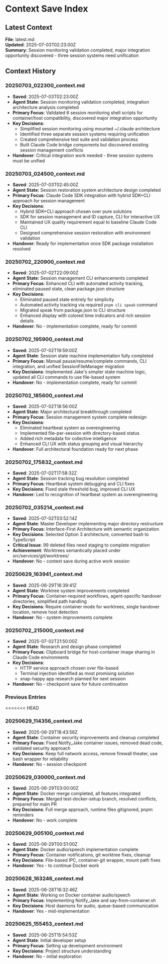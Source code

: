 # Context Save Index

## Latest Context

**File**: latest.md  
**Updated**: 2025-07-03T02:23:00Z  
**Summary**: Session monitoring validation completed, major integration opportunity discovered - three session systems need unification

## Context History

### 20250703_022300_context.md

- **Saved**: 2025-07-03T02:23:00Z
- **Agent State**: Session monitoring validation completed, integration architecture analysis completed
- **Primary Focus**: Validated 6 session monitoring shell scripts for container/host compatibility, discovered major integration opportunity
- **Key Decisions**: 
  - Simplified session monitoring using mounted ~/.claude architecture
  - Identified three separate session systems requiring unification
  - Created comprehensive test suite and validation process
  - Built Claude Code bridge components but discovered existing session management conflicts
- **Handover**: Critical integration work needed - three session systems must be unified

### 20250703_024500_context.md

- **Saved**: 2025-07-03T02:45:00Z
- **Agent State**: Session restoration system architecture design completed
- **Primary Focus**: Claude Code SDK integration with hybrid SDK+CLI approach for session management
- **Key Decisions**: 
  - Hybrid SDK+CLI approach chosen over pure solutions
  - SDK for session management and ID capture, CLI for interactive UX
  - Maintained UX quality requirement equal to baseline Claude Code CLI
  - Designed comprehensive session restoration with environment validation
- **Handover**: Ready for implementation once SDK package installation resolved

### 20250702_220900_context.md

- **Saved**: 2025-07-02T22:09:00Z
- **Agent State**: Session management CLI enhancements completed
- **Primary Focus**: Enhanced CLI with automated activity tracking, eliminated paused state, clean package.json structure
- **Key Decisions**: 
  - Eliminated paused state entirely for simplicity
  - Automated activity tracking via required `pnpm cli speak` command
  - Migrated speak from package.json to CLI structure
  - Enhanced display with colored time indicators and rich session details
- **Handover**: No - implementation complete, ready for commit

### 20250702_195900_context.md

- **Saved**: 2025-07-02T19:59:00Z
- **Agent State**: Session state machine implementation fully completed
- **Primary Focus**: Manual pause/resume/complete commands, CLI integration, and unified SessionFileManager migration
- **Key Decisions**: Implemented Jake's simpler state machine logic, updated all CLI commands to use file-based system
- **Handover**: No - implementation complete, ready for commit

### 20250702_185600_context.md

- **Saved**: 2025-07-02T18:56:00Z
- **Agent State**: Major architectural breakthrough completed
- **Primary Focus**: Session management system complete redesign
- **Key Decisions**: 
  - Eliminated heartbeat system as overengineering
  - Implemented file-per-session with directory-based status
  - Added rich metadata for collective intelligence
  - Enhanced CLI UX with status grouping and visual hierarchy
- **Handover**: Full architectural foundation ready for next phase

### 20250702_175832_context.md

- **Saved**: 2025-07-02T17:58:32Z
- **Agent State**: Session tracking bug resolution completed
- **Primary Focus**: Heartbeat system debugging and CLI fixes
- **Key Decisions**: Fixed stale threshold bug, improved CLI UX
- **Handover**: Led to recognition of heartbeat system as overengineering

### 20250702_035214_context.md

- **Saved**: 2025-07-02T03:52:14Z
- **Agent State**: Master Developer implementing major directory restructure
- **Primary Focus**: Interface-First Architecture with semantic organization
- **Key Decisions**: Selected Option 3 architecture, converted bash to TypeScript
- **Critical Issue**: 99 deleted files need staging to complete migration
- **Achievement**: Worktrees semantically placed under src/services/git/worktrees/
- **Handover**: No - context save during active work session

### 20250629_163941_context.md
- **Saved**: 2025-06-29T16:39:41Z
- **Agent State**: Worktree system improvements completed
- **Primary Focus**: Container-required workflows, agent-specific handover directories, simplified path handling
- **Key Decisions**: Require container mode for worktrees, single handover location, remove host detection
- **Handover**: No - system improvements complete

### 20250702_215000_context.md

- **Saved**: 2025-07-02T21:50:00Z
- **Agent State**: Research and design phase completed
- **Primary Focus**: Clipboard bridge for host-container image sharing in Claude Code environments
- **Key Decisions**: 
  - HTTP service approach chosen over file-based
  - Terminal injection identified as most promising solution
  - snap-happy app research planned for next session
- **Handover**: No - checkpoint save for future continuation

### Previous Entries

<<<<<<< HEAD
### 20250629_114356_context.md
- **Saved**: 2025-06-29T18:43:56Z
- **Agent State**: Container security improvements and cleanup completed
- **Primary Focus**: Fixed Notify_Jake container issues, removed dead code, validated security approach
- **Key Decisions**: Keep full network access, remove firewall theater, use bash wrapper for reliability
- **Handover**: No - session checkpoint

### 20250629_030000_context.md
- **Saved**: 2025-06-29T03:00:00Z
- **Agent State**: Docker merge completed, all features integrated
- **Primary Focus**: Merged test-docker-setup branch, resolved conflicts, prepared for main PR
- **Key Decisions**: Full merge approach, runtime files gitignored, pnpm reminders
- **Handover**: No - work complete

### 20250629_005100_context.md
- **Saved**: 2025-06-29T00:51:00Z
- **Agent State**: Docker audio/speech implementation complete
- **Primary Focus**: Container notifications, git worktree fixes, cleanup
- **Key Decisions**: File-based IPC, container-git wrapper, mount path fixes
- **Handover**: Yes - to continue Docker work

### 20250628_163246_context.md
- **Saved**: 2025-06-28T16:32:46Z
- **Agent State**: Working on Docker container audio/speech
- **Primary Focus**: Implementing Notify_Jake and say-from-container.sh
- **Key Decisions**: Host daemons for audio, queue-based communication
- **Handover**: Yes - mid-implementation

### 20250625_155453_context.md
- **Saved**: 2025-06-25T15:54:53Z
- **Agent State**: Initial developer setup
- **Primary Focus**: Setting up development environment
- **Key Decisions**: Project structure understanding
- **Handover**: No - initial exploration
